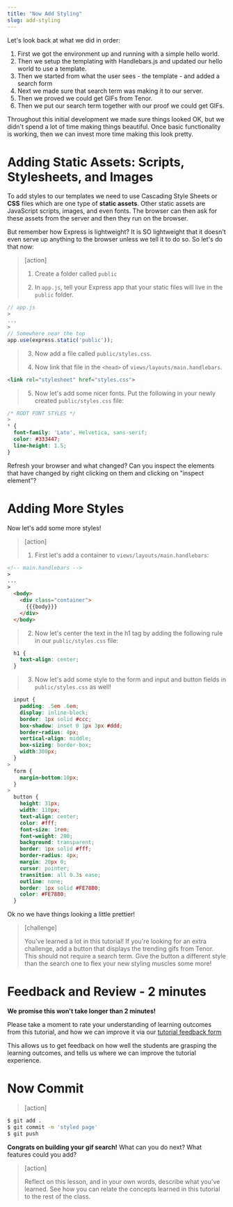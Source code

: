 ```yaml
---
title: "Now Add Styling"
slug: add-styling
---
```


Let's look back at what we did in order:

1. First we got the environment up and running with a simple hello world.
2. Then we setup the templating with Handlebars.js and updated our hello world to use a template.
3. Then we started from what the user sees - the template - and added a search form
4. Next we made sure that search term was making it to our server.
4. Then we proved we could get GIFs from Tenor.
5. Then we put our search term together with our proof we could get GIFs.

Throughout this initial development we made sure things looked OK, but we didn't spend a lot of time making things beautiful. Once basic functionality is working, then we can invest more time making this look pretty.

# Adding Static Assets: Scripts, Stylesheets, and Images

To add styles to our templates we need to use Cascading Style Sheets or **CSS** files which are one type of **static assets**. Other static assets are JavaScript scripts, images, and even fonts. The browser can then ask for these assets from the server and then they run on the browser.

But remember how Express is lightweight? It is SO lightweight that it doesn't even serve up anything to the browser unless we tell it to do so. So let's do that now:

> [action]
>
> 1) Create a folder called `public`
>
> 2) In `app.js`, tell your Express app that your static files will live in the `public` folder.
>
```js
// app.js
>
...
>
// Somewhere near the top
app.use(express.static('public'));
```
>
> 3) Now add a file called `public/styles.css`.
>
> 4) Now link that file in the `<head>` of `views/layouts/main.handlebars`.
>
```html
<link rel="stylesheet" href="styles.css">
```
> 5) Now let's add some nicer fonts. Put the following in your newly created `public/styles.css` file:
>
```css
/* ROOT FONT STYLES */
>
* {
  font-family: 'Lato', Helvetica, sans-serif;
  color: #333447;
  line-height: 1.5;
}
```

Refresh your browser and what changed? Can you inspect the elements that have changed by right clicking on them and clicking on "inspect element"?

# Adding More Styles

Now let's add some more styles!

> [action]
>
> 1) First let's add a container to `views/layouts/main.handlebars`:
>
```html
<!-- main.handlebars -->
>
...
>
  <body>
    <div class="container">
      {{{body}}}
    </div>
  </body>
```
>
> 2) Now let's center the text in the h1 tag by adding the following rule in our `public/styles.css` file:
>
```css
  h1 {
    text-align: center;
  }
```
>
> 3) Now let's add some style to the form and input and button fields in `public/styles.css` as well!
>
```css
  input {
    padding: .5em .6em;
    display: inline-block;
    border: 1px solid #ccc;
    box-shadow: inset 0 1px 3px #ddd;
    border-radius: 4px;
    vertical-align: middle;
    box-sizing: border-box;
    width:300px;
  }
>
  form {
    margin-bottom:10px;
  }
>
  button {
    height: 31px;
    width: 110px;
    text-align: center;
    color: #fff;
    font-size: 1rem;
    font-weight: 200;
    background: transparent;
    border: 1px solid #fff;
    border-radius: 4px;
    margin: 20px 0;
    cursor: pointer;
    transition: all 0.3s ease;
    outline: none;
    border: 1px solid #FE7880;
    color: #FE7880;
  }
```

Ok no we have things looking a little prettier!

> [challenge]
>
> You've learned a lot in this tutorial! If you're looking for an extra challenge, add a button that displays the trending gifs from Tenor. This should not require a search term. Give the button a different style than the search one to flex your new styling muscles some more!

# Feedback and Review - 2 minutes

**We promise this won't take longer than 2 minutes!**

Please take a moment to rate your understanding of learning outcomes from this tutorial, and how we can improve it via our [tutorial feedback form](LINK_TO_YOUR_FORM)

This allows us to get feedback on how well the students are grasping the learning outcomes, and tells us where we can improve the tutorial experience.

# Now Commit

>[action]
>
```bash
$ git add .
$ git commit -m 'styled page'
$ git push
```

**Congrats on building your gif search!** What can you do next? What features could you add?

> [action]
>
> Reflect on this lesson, and in your own words, describe what you've learned. See how you can relate the concepts learned in this tutorial to the rest of the class.

<!-- Feel free to reference [this repo](https://github.com/ajbraus/giphy-search) for a solution. -->
